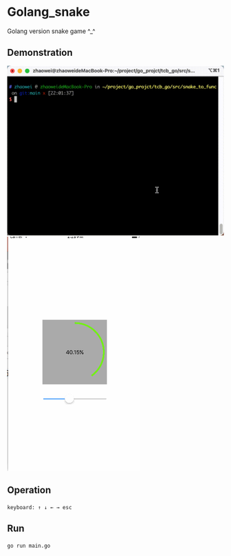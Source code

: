 # Golang_snake

Golang version snake game ^_^

## Demonstration 
![img](https://github.com/TheOnlines/golang_snake/blob/main/player_.gif)
![image](https://github.com/ZhengYaWei1992/ZWProgressView/blob/master/Untitled3.gif)
## Operation 
`keyboard: ↑ ↓ ← → esc`

## Run
`go run main.go`